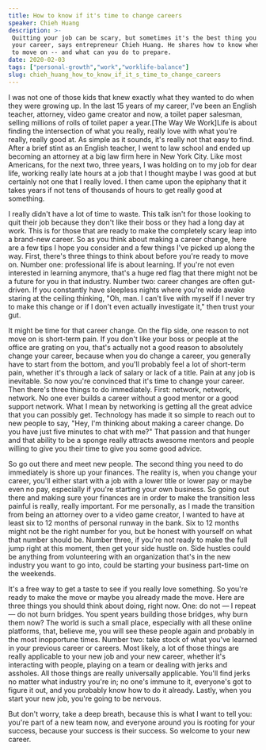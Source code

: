 ```yaml
---
title: How to know if it's time to change careers
speaker: Chieh Huang
description: >-
 Quitting your job can be scary, but sometimes it's the best thing you can do for
 your career, says entrepreneur Chieh Huang. He shares how to know when it's time
 to move on -- and what can you do to prepare.
date: 2020-02-03
tags: ["personal-growth","work","worklife-balance"]
slug: chieh_huang_how_to_know_if_it_s_time_to_change_careers
---
```


I was not one of those kids that knew exactly what they wanted to do when they were
growing up. In the last 15 years of my career, I've been an English teacher, attorney,
video game creator and now, a toilet paper salesman, selling millions of rolls of toilet
paper a year.[The Way We Work]Life is about finding the intersection of what you really,
really love with what you're really, really good at. As simple as it sounds, it's really
not that easy to find. After a brief stint as an English teacher, I went to law school and
ended up becoming an attorney at a big law firm here in New York City. Like most
Americans, for the next two, three years, I was holding on to my job for dear life,
working really late hours at a job that I thought maybe I was good at but certainly not
one that I really loved. I then came upon the epiphany that it takes years if not tens of
thousands of hours to get really good at something.

I really didn't have a lot of time to waste. This talk isn't for those looking to quit
their job because they don't like their boss or they had a long day at work. This is for
those that are ready to make the completely scary leap into a brand-new career. So as you
think about making a career change, here are a few tips I hope you consider and a few
things I've picked up along the way. First, there's three things to think about before
you're ready to move on. Number one: professional life is about learning. If you're not
even interested in learning anymore, that's a huge red flag that there might not be a
future for you in that industry. Number two: career changes are often gut-driven. If you
constantly have sleepless nights where you're wide awake staring at the ceiling thinking,
"Oh, man. I can't live with myself if I never try to make this change or if I don't even
actually investigate it," then trust your gut.

It might be time for that career change. On the flip side, one reason to not move on is
short-term pain. If you don't like your boss or people at the office are grating on you,
that's actually not a good reason to absolutely change your career, because when you do
change a career, you generally have to start from the bottom, and you'll probably feel a
lot of short-term pain, whether it's through a lack of salary or lack of a title. Pain at
any job is inevitable. So now you're convinced that it's time to change your career. Then
there's three things to do immediately. First: network, network, network. No one ever
builds a career without a good mentor or a good support network. What I mean by networking
is getting all the great advice that you can possibly get. Technology has made it so
simple to reach out to new people to say, "Hey, I'm thinking about making a career change.
Do you have just five minutes to chat with me?" That passion and that hunger and that
ability to be a sponge really attracts awesome mentors and people willing to give you
their time to give you some good advice.

So go out there and meet new people. The second thing you need to do immediately is shore
up your finances. The reality is, when you change your career, you'll either start with a
job with a lower title or lower pay or maybe even no pay, especially if you're starting
your own business. So going out there and making sure your finances are in order to make
the transition less painful is really, really important. For me personally, as I made the
transition from being an attorney over to a video game creator, I wanted to have at least
six to 12 months of personal runway in the bank. Six to 12 months might not be the right
number for you, but be honest with yourself on what that number should be. Number three, if
you're not ready to make the full jump right at this moment, then get your side hustle on.
Side hustles could be anything from volunteering with an organization that's in the new
industry you want to go into, could be starting your business part-time on the
weekends.

It's a free way to get a taste to see if you really love something. So you're ready to make
the move or maybe you already made the move. Here are three things you should think about
doing, right now. One: do not — I repeat — do not burn bridges. You spent years building
those bridges, why burn them now? The world is such a small place, especially with all
these online platforms, that, believe me, you will see these people again and probably in
the most inopportune times. Number two: take stock of what you've learned in your previous
career or careers. Most likely, a lot of those things are really applicable to your new
job and your new career, whether it's interacting with people, playing on a team or
dealing with jerks and assholes. All those things are really universally applicable.
You'll find jerks no matter what industry you're in; no one's immune to it, everyone's got
to figure it out, and you probably know how to do it already. Lastly, when you start your
new job, you're going to be nervous.

But don't worry, take a deep breath, because this is what I want to tell you: you're part
of a new team now, and everyone around you is rooting for your success, because your
success is their success. So welcome to your new career.

<!--
ad_duration=0
comment_count=5
event="The Way We Work"
external_start_time=0
has_talk_citation=0
intro_duration=0
is_subtitle_required="False"
is_talk_featured="True"
language="en"
language_swap="False"
native_language="en"
number_of_related_talks=6
number_of_speakers=1
number_of_subtitled_videos=0
number_of_tags=3
number_of_talk_download_languages=11
number_of_talk_more_resources=1
number_of_talk_recommendations=0
number_of_talks_take_actions=0
post_ad_duration=0
published_timestamp="2020-02-10 13:43:37"
recording_date="2020-02-03"
speaker_description="Entrepreneur"
speaker_is_published=1
speaker_name="Chieh Huang"
talk_name="How to know if it's time to change careers"
talks_tags=["personal-growth","work","worklife-balance"]
talks_take_action=[]
url_photo_speaker="https://pe.tedcdn.com/images/ted/e52f81024cc10bf40d2853a7f9f5ba9e687ccd1f_254x191.jpg"
url_photo_talk="https://s3.amazonaws.com/talkstar-photos/uploads/5b467ec5-a02e-402e-8a9e-bef660836956/ChiehHuang_2020V-embed.jpg"
url_webpage="https://www.ted.com/talks/chieh_huang_how_to_know_if_it_s_time_to_change_careers"
video_type_name="Original Content"
-->